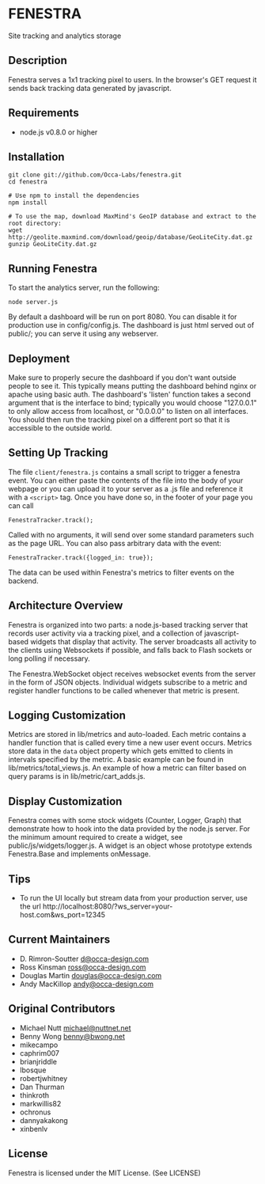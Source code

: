 FENESTRA
========

Site tracking and analytics storage


Description
---------------

Fenestra serves a 1x1 tracking pixel to users.  In the browser's GET request it
sends back tracking data generated by javascript.


Requirements
-------------------

 * node.js v0.8.0 or higher

Installation
--------------

    git clone git://github.com/Occa-Labs/fenestra.git
    cd fenestra

    # Use npm to install the dependencies
    npm install

    # To use the map, download MaxMind's GeoIP database and extract to the root directory:
    wget http://geolite.maxmind.com/download/geoip/database/GeoLiteCity.dat.gz
    gunzip GeoLiteCity.dat.gz


Running Fenestra
------------------------------

To start the analytics server, run the following:

    node server.js

By default a dashboard will be run on port 8080.  You can disable it for production use in
config/config.js.  The dashboard is just html served out of public/; you can serve it using
any webserver.


Deployment
----------

Make sure to properly secure the dashboard if you don't want outside people to see it. This
typically means putting the dashboard behind nginx or apache using basic auth. The dashboard's
'listen' function takes a second argument that is the interface to bind; typically you
would choose "127.0.0.1" to only allow access from localhost, or "0.0.0.0" to listen on all
interfaces.  You should then run the tracking pixel on a different port so that it is accessible
to the outside world.


Setting Up Tracking
-------------------

The file `client/fenestra.js` contains a small script to trigger a fenestra event.  You
can either paste the contents of the file into the body of your webpage or you can upload it
to your server as a .js file and reference it with a `<script>` tag.  Once you have done so,
in the footer of your page you can call

    FenestraTracker.track();

Called with no arguments, it will send over some standard parameters such as the page URL.  You
can also pass arbitrary data with the event:

    FenestraTracker.track({logged_in: true});

The data can be used within Fenestra's metrics to filter events on the backend.


Architecture Overview
---------------------

Fenestra is organized into two parts: a node.js-based tracking server that records user
activity via a tracking pixel, and a collection of javascript-based widgets that display that
activity.  The server broadcasts all activity to the clients using Websockets if possible, and
falls back to Flash sockets or long polling if necessary.

The Fenestra.WebSocket object receives websocket events from the server in the form of JSON
objects.  Individual widgets subscribe to a metric and register handler functions to be called
whenever that metric is present.


Logging Customization
---------------------

Metrics are stored in lib/metrics and auto-loaded. Each metric contains a handler function that is
called every time a new user event occurs.  Metrics store data in the `data` object property which
gets emitted to clients in intervals specified by the metric. A basic example can be found in
lib/metrics/total_views.js. An example of how a metric can filter based on query params is in
lib/metric/cart_adds.js.


Display Customization
---------------------

Fenestra comes with some stock widgets (Counter, Logger, Graph) that demonstrate how to hook into
the data provided by the node.js server.  For the minimum amount required to create a widget, see
public/js/widgets/logger.js.  A widget is an object whose prototype extends Fenestra.Base and
implements onMessage.


Tips
-----

 * To run the UI locally but stream data from your production server, use the url http://localhost:8080/?ws_server=your-host.com&ws_port=12345

Current Maintainers
-------------------

 * D. Rimron-Soutter <d@occa-design.com>
 * Ross Kinsman <ross@occa-design.com>
 * Douglas Martin <douglas@occa-design.com>
 * Andy MacKillop <andy@occa-design.com>

Original Contributors
---------------------

 * Michael Nutt <michael@nuttnet.net>
 * Benny Wong <benny@bwong.net>
 * mikecampo
 * caphrim007
 * brianjriddle
 * lbosque
 * robertjwhitney
 * Dan Thurman
 * thinkroth
 * markwillis82
 * ochronus
 * dannyakakong
 * xinbenlv


License
-------

Fenestra is licensed under the MIT License. (See LICENSE)
